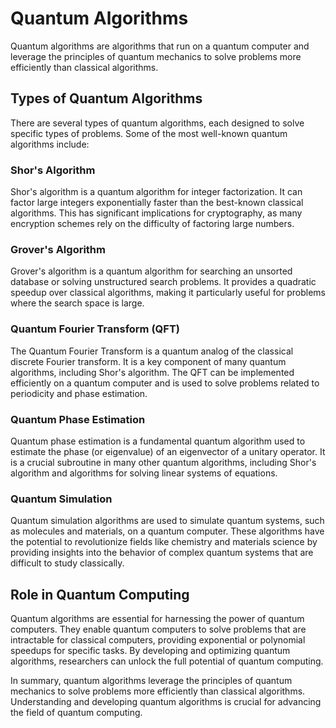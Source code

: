 # Quantum Algorithms

Quantum algorithms are algorithms that run on a quantum computer and leverage the principles of quantum mechanics to solve problems more efficiently than classical algorithms.

## Types of Quantum Algorithms

There are several types of quantum algorithms, each designed to solve specific types of problems. Some of the most well-known quantum algorithms include:

### Shor's Algorithm

Shor's algorithm is a quantum algorithm for integer factorization. It can factor large integers exponentially faster than the best-known classical algorithms. This has significant implications for cryptography, as many encryption schemes rely on the difficulty of factoring large numbers.

### Grover's Algorithm

Grover's algorithm is a quantum algorithm for searching an unsorted database or solving unstructured search problems. It provides a quadratic speedup over classical algorithms, making it particularly useful for problems where the search space is large.

### Quantum Fourier Transform (QFT)

The Quantum Fourier Transform is a quantum analog of the classical discrete Fourier transform. It is a key component of many quantum algorithms, including Shor's algorithm. The QFT can be implemented efficiently on a quantum computer and is used to solve problems related to periodicity and phase estimation.

### Quantum Phase Estimation

Quantum phase estimation is a fundamental quantum algorithm used to estimate the phase (or eigenvalue) of an eigenvector of a unitary operator. It is a crucial subroutine in many other quantum algorithms, including Shor's algorithm and algorithms for solving linear systems of equations.

### Quantum Simulation

Quantum simulation algorithms are used to simulate quantum systems, such as molecules and materials, on a quantum computer. These algorithms have the potential to revolutionize fields like chemistry and materials science by providing insights into the behavior of complex quantum systems that are difficult to study classically.

## Role in Quantum Computing

Quantum algorithms are essential for harnessing the power of quantum computers. They enable quantum computers to solve problems that are intractable for classical computers, providing exponential or polynomial speedups for specific tasks. By developing and optimizing quantum algorithms, researchers can unlock the full potential of quantum computing.

In summary, quantum algorithms leverage the principles of quantum mechanics to solve problems more efficiently than classical algorithms. Understanding and developing quantum algorithms is crucial for advancing the field of quantum computing.
